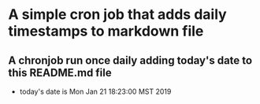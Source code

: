 A simple cron job that adds daily timestamps to markdown file
============================================================
## A chronjob run once daily adding today's date to this README.md file
* today's date is Mon Jan 21 18:23:00 MST 2019
